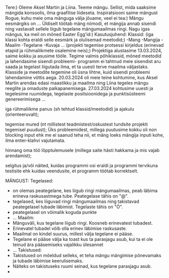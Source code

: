 Tere:)
Oleme Aksel Martin ja Liina.
Teeme mängu. Sellist, mida saaksime mängida konsoolis, ilma graafilise liideseta.
Inspiratsiooni saime mängust Rogue, kuhu meie oma mänguga välja jõuame, veel ei tea:)
Mängu eesmärgiks on ...
Üldiselt töötab mäng niimodi, et mängija annab sisendi ning vastavalt sellele liigub tegelane mängumaailmas ringi. 
Nagu igas mängus, ka meil on mõned Easter Egg'id:)
Kasutusjuhend: 
Klassid: (iga klassi kohta eraldi selle eesmärk ja olulisemad meetodid;)
-Mang
-Mangija
-Maailm
-Tegelane
-Kuvaja
...
(projekti tegemise protsessi kirjeldus (erinevad etapid ja rühmaliikmete osalemine neis);)
Projektiga alustasime 13.03.2024, saime kokku ja asusime tööle. Tegime valmis põhiklassid, mõned meetodid ja lahendasime sisendi probleemi- programm ei tahtnud meie sisendist aru saada ja tegelast liigutada ilma, et ta uuesti terve maailma väljastaks.
Klasside ja meetodite tegemine oli üsna lihtne, kuid sisendi probleemi lahendamine võttis aega.
20.03.2024 oli meie teine kohtumine, kus Aksel Martin arendas edasi maastikku ja maailma ning Liina tegeles mängu reeglite ja omaduste paikapanemisega.
27.03.2024 kohtusime uuesti ja tegelesime ruumidega, tegelaste positsioonidega ja punktisüsteemi genereerimisega
...

iga rühmaliikme panus (sh tehtud klassid/meetodid) ja ajakulu (orienteeruvalt);

tegemise mured (nt millistest teadmistest/oskustest tundsite projekti tegemisel puudust);
Üks probleemidest, millega puutusime kokku oli non blocking input ehk me ei saanud teha nii, et mäng loeks mängija inputi kohe, ilma enter-klahvi vajutamata. 

hinnang oma töö lõpptulemusele (millega saite hästi hakkama ja mis vajab arendamist);

selgitus ja/või näited, kuidas programmi osi eraldi ja programmi tervikuna testisite ehk kuidas veendusite, et programm töötab korrektselt.

MÄNGUST:
Tegelased: 
* on olemas peategelane, kes liigub ringi mängumaailmas, peab läbima erineva raskusastmega tube. Peategelase tähis on "@". 
* tegelased, kes liiguvad ringi mängumaailmas ning takistavad peategelasel tubade läbimist. Tegelaste tähis on "Ö".
* peategelasel on võimalik koguda punkte
* ...
Maailm: 
* Mänguväli, kus tegelane liigub ringi. Koosneb erinevatest tubadest.
* Erinevatel tubadel võib olla erinev läbimise raskusaste. 
* Maailmal on kindel suurus, millest välja tegelane ei pääse.
* Tegelane ei pääse välja ka toast kus ta parasjagu asub, kui ta ei ole teinud ära pääsemiseks vajalikku ülesannet
* ...
Takistused:
* Takistused on mõeldud selleks, et teha mängu mängimise põnevamaks ja tubade läbimise keerulisemaks.
* Näiteks on takistuseks ruumi seinad, kus tegelane parasjagu asub. 
* 